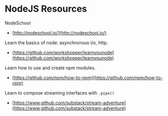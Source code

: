 # NodeJS Resources

NodeSchool
* [http://nodeschool.io/](http://nodeschool.io/)

Learn the basics of node: asynchronous i/o, http.
* [https://github.com/workshopper/learnyounode](https://github.com/workshopper/learnyounode)

Learn how to use and create npm modules.
* [https://github.com/npm/how-to-npm](https://github.com/npm/how-to-npm)

Learn to compose streaming interfaces with `.pipe()`
* [https://www.github.com/substack/stream-adventure](https://www.github.com/substack/stream-adventure)